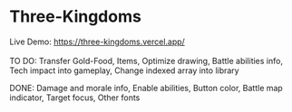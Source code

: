 # Three-Kingdoms
Live Demo: https://three-kingdoms.vercel.app/
<br /><br />
TO DO: Transfer Gold-Food, Items, Optimize drawing, Battle abilities info, Tech impact into gameplay, Change indexed array into library

DONE: Damage and morale info, Enable abilities, Button color, Battle map indicator, Target focus, Other fonts

<!--
(mor, att, def) => mor / 2 + ((50 + mor) * att / def)
(mor, att, def, ldr) => mor / 2 + (mor * att / def) + (50 * ldr / 100)
189 99 166 none
221 99 166 tiger
213 79 144 true leader
Live Demo: https://anoname112.github.io/Three-Kingdoms/
<br /><br />
Screenshot:
<br />
<a href="https://anoname112.github.io/Three-Kingdoms/">
   <img src="https://raw.githubusercontent.com/Anoname112/Three-Kingdoms/main/ss.png" title="Three Kingdoms">
</a>
-->
